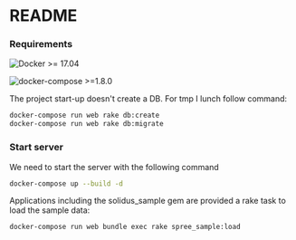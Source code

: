 # README

### Requirements

![Docker >= 17.04 ](https://badgen.net/badge/Docker/>=17.04/409be6?icon=docker)

![docker-compose >=1.8.0 ](https://badgen.net/badge/docker-compose/>=1.8/409be6?icon=docker)


The project start-up doesn't create a DB. For tmp I lunch follow command:

```bash
docker-compose run web rake db:create
docker-compose run web rake db:migrate
```

### Start server

We need to start the server with the following command

```bash
docker-compose up --build -d
```

Applications including the solidus_sample gem are provided a rake task to load the sample data:

```bash
docker-compose run web bundle exec rake spree_sample:load
```